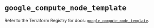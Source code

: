 # `google_compute_node_template`

Refer to the Terraform Registry for docs: [`google_compute_node_template`](https://registry.terraform.io/providers/hashicorp/google/6.2.0/docs/resources/compute_node_template).

